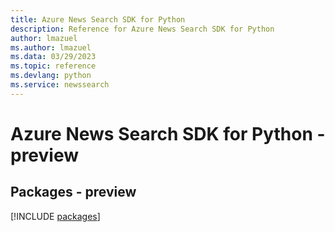 ```yaml
---
title: Azure News Search SDK for Python
description: Reference for Azure News Search SDK for Python
author: lmazuel
ms.author: lmazuel
ms.data: 03/29/2023
ms.topic: reference
ms.devlang: python
ms.service: newssearch
---
```

# Azure News Search SDK for Python - preview
## Packages - preview
[!INCLUDE [packages](news-search-index.md)]